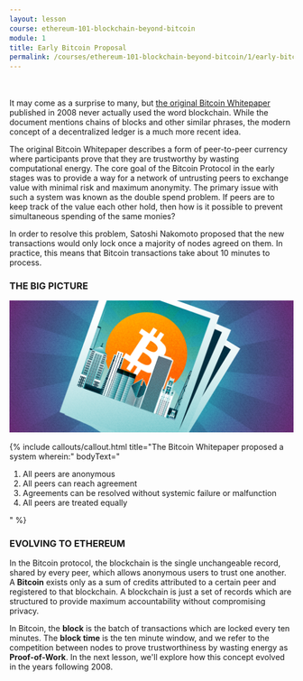 ```yaml
---
layout: lesson
course: ethereum-101-blockchain-beyond-bitcoin
module: 1
title: Early Bitcoin Proposal
permalink: /courses/ethereum-101-blockchain-beyond-bitcoin/1/early-bitcoin-proposal
---
```

<br>
<br>
<span >It may come as a surprise to many, but <a href="https://bitcoin.org/bitcoin.pdf" target="_blank">the original Bitcoin Whitepaper</a> published in 2008 never actually used the word blockchain. While the document mentions chains of blocks and other similar phrases, the modern concept of a decentralized ledger is a much more recent idea. </span>

<span >The original Bitcoin Whitepaper describes a form of peer-to-peer currency where participants prove that they are trustworthy by wasting computational energy. The core goal of the Bitcoin Protocol in the early stages was to provide a way for a network of untrusting peers to exchange value with minimal risk and maximum anonymity. The primary issue with such a system was known as the double spend problem. If peers are to keep track of the value each other hold, then how is it possible to prevent simultaneous spending of the same monies? </span>

<span >In order to resolve this problem, Satoshi Nakomoto proposed that the new transactions would only lock once a majority of nodes agreed on them. In practice, this means that Bitcoin transactions take about 10 minutes to process. </span>

<h3>THE BIG PICTURE</h3>

<img src="/assets/img/TheBigPicture-01.png"> 

{% include callouts/callout.html
   title="The Bitcoin Whitepaper proposed a system wherein:"
	bodyText="<ol><li >All peers are anonymous</li><li >All peers can reach agreement</li><li >Agreements can be resolved without systemic failure or malfunction</li><li >All peers are treated equally</li></ol>"
%}

<h3>EVOLVING TO ETHEREUM</h3>

<span >In the Bitcoin protocol, the blockchain is the single unchangeable record, shared by every peer, which allows anonymous users to trust one another. A </span><b>Bitcoin</b><span > exists only as a sum of credits attributed to a certain peer and registered to that blockchain. A blockchain is just a set of records which are structured to provide maximum accountability without compromising privacy.</span>

<span >In Bitcoin, the </span><b>block</b><span > is the batch of transactions which are locked every ten minutes. The </span><b>block time</b><span > is the ten minute window, and we refer to the competition between nodes to prove trustworthiness by wasting energy as </span><b>Proof-of-Work</b><span >. In the next lesson, we'll explore how this concept evolved in the years following 2008.</span>
